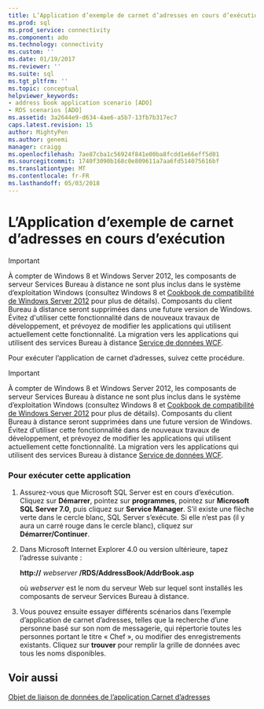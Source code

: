 ```yaml
---
title: L’Application d’exemple de carnet d’adresses en cours d’exécution | Documents Microsoft
ms.prod: sql
ms.prod_service: connectivity
ms.component: ado
ms.technology: connectivity
ms.custom: ''
ms.date: 01/19/2017
ms.reviewer: ''
ms.suite: sql
ms.tgt_pltfrm: ''
ms.topic: conceptual
helpviewer_keywords:
- address book application scenario [ADO]
- RDS scenarios [ADO]
ms.assetid: 3a2644e9-d634-4ae6-a5b7-13fb7b317ec7
caps.latest.revision: 15
author: MightyPen
ms.author: genemi
manager: craigg
ms.openlocfilehash: 7ae87cba1c56924f841e00ba8fcdd1e66eff5d01
ms.sourcegitcommit: 1740f3090b168c0e809611a7aa6fd514075616bf
ms.translationtype: MT
ms.contentlocale: fr-FR
ms.lasthandoff: 05/03/2018
---
```

# <a name="running-the-address-book-sample-application"></a>L’Application d’exemple de carnet d’adresses en cours d’exécution
> [!IMPORTANT]
>  À compter de Windows 8 et Windows Server 2012, les composants de serveur Services Bureau à distance ne sont plus inclus dans le système d’exploitation Windows (consultez Windows 8 et [Cookbook de compatibilité de Windows Server 2012](https://www.microsoft.com/en-us/download/details.aspx?id=27416) pour plus de détails). Composants du client Bureau à distance seront supprimées dans une future version de Windows. Évitez d'utiliser cette fonctionnalité dans de nouveaux travaux de développement, et prévoyez de modifier les applications qui utilisent actuellement cette fonctionnalité. La migration vers les applications qui utilisent des services Bureau à distance [Service de données WCF](http://go.microsoft.com/fwlink/?LinkId=199565).  
  
 Pour exécuter l’application de carnet d’adresses, suivez cette procédure.  
  
> [!IMPORTANT]
>  À compter de Windows 8 et Windows Server 2012, les composants de serveur Services Bureau à distance ne sont plus inclus dans le système d’exploitation Windows (consultez Windows 8 et [Cookbook de compatibilité de Windows Server 2012](https://www.microsoft.com/en-us/download/details.aspx?id=27416) pour plus de détails). Composants du client Bureau à distance seront supprimées dans une future version de Windows. Évitez d'utiliser cette fonctionnalité dans de nouveaux travaux de développement, et prévoyez de modifier les applications qui utilisent actuellement cette fonctionnalité. La migration vers les applications qui utilisent des services Bureau à distance [Service de données WCF](http://go.microsoft.com/fwlink/?LinkId=199565).  
  
### <a name="to-run-this-application"></a>Pour exécuter cette application  
  
1.  Assurez-vous que Microsoft SQL Server est en cours d’exécution. Cliquez sur **Démarrer**, pointez sur **programmes**, pointez sur **Microsoft SQL Server 7.0**, puis cliquez sur **Service Manager**. S’il existe une flèche verte dans le cercle blanc, SQL Server s’exécute. Si elle n’est pas (il y aura un carré rouge dans le cercle blanc), cliquez sur **Démarrer/Continuer**.  
  
2.  Dans Microsoft Internet Explorer 4.0 ou version ultérieure, tapez l’adresse suivante :  
  
     **http://** *webserver* **/RDS/AddressBook/AddrBook.asp**  
  
     où *webserver* est le nom du serveur Web sur lequel sont installés les composants de serveur Services Bureau à distance.  
  
3.  Vous pouvez ensuite essayer différents scénarios dans l’exemple d’application de carnet d’adresses, telles que la recherche d’une personne basé sur son nom de messagerie, qui répertorie toutes les personnes portant le titre « Chef », ou modifier des enregistrements existants. Cliquez sur **trouver** pour remplir la grille de données avec tous les noms disponibles.  
  
## <a name="see-also"></a>Voir aussi  
 [Objet de liaison de données de l’application Carnet d’adresses](../../../ado/guide/remote-data-service/address-book-data-binding-object.md)




